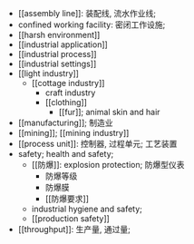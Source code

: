 - [[assembly line]]: 装配线, 流水作业线;
- confined working facility: 密闭工作设施;
- [[harsh environment]]
- [[industrial application]]
- [[industrial process]]
- [[industrial settings]]
- [[light industry]]
    - [[cottage industry]]
        - craft industry
        - [[clothing]]
            - [[fur]]; animal skin and hair
- [[manufacturing]]; 制造业
- [[mining]]; [[mining industry]]
- [[process unit]]: 控制器, 过程单元; 工艺装置
- safety; health and safety;
    - [[防爆]]: explosion protection; 防爆型仪表
        - 防爆等级
        - 防爆膜
        - [[防爆要求]]
    - industrial hygiene and safety;
    - [[production safety]]
- [[throughput]]: 生产量, 通过量;
